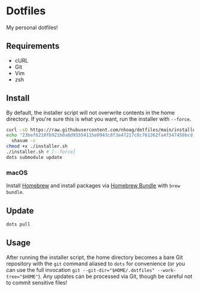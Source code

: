 # Dotfiles

My personal dotfiles!

## Requirements

* cURL
* Git
* Vim
* zsh

## Install

By default, the installer script will not overwrite contents in the home directory. If you're sure this is what you want, run the installer with `--force`.

```bash
curl -sO https://raw.githubusercontent.com/nhoag/dotfiles/main/installer.sh
echo "23bef6210fb921b0a8d95554115e0943c8f3e47217c8c761362fa4f547458bcd  installer.sh" |
  shasum -c
chmod +x ./installer.sh
./installer.sh # [--force]
dots submodule update
```

### macOS

Install [Homebrew](https://brew.sh/) and install packages via [Homebrew Bundle](https://github.com/Homebrew/homebrew-bundle) with `brew bundle`.

## Update

```bash
dots pull
```

## Usage

After running the installer script, the home directory becomes a bare Git repository with the `git` command aliased to `dots` for convenience (or you can use the full invocation `git --git-dir="$HOME/.dotfiles" --work-tree="$HOME"`). Any updates can be processed via Git, though be careful not to commit sensitive files!
